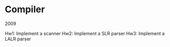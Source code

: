 Compiler
=========

2009

Hw1: Implement a scanner
Hw2: Implement a SLR parser
Hw3: Implement a LALR parser
